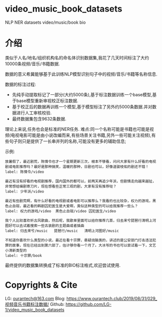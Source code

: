 # video_music_book_datasets
NLP NER datasets video/music/book bio

# 介绍
类似于人名/地名/组织机构名的命名体识别数据集,我花了几天时间标注了大约10000条视频/音乐/书籍数据.

数据的意义希冀能够基于此训练NLP模型识别句子中的视频/音乐/书籍等名称信息.

数据的标注过程:
+ 先纯手动提取标记了一部分(大约5000条),基于标注数据训练一个base模型,基于base模型重新审视校正标注数据.
+ 基于校正后的数据再训练一个模型,基于模型标注了另外约5000条数据.并对数据进行人工审核校验.
+ 最终数据集包含9632条数据.


理论上来说,任务也会是标准的NER任务.
难点:同一个名称可能是书籍也可能是视频(电视电影可能是由小说改编而来,有些场景关注书籍,另外一些可能关注视频),有些句子则只是提供了一长串并列的名称,可能没有更多的辅助信息;


示例:
``` text
放暑假了，最近剧荒，陈情令也才一个星期更新三次，根本不够看，问问大家有什么好看的电视剧或电影推荐吗？最好是那种搞笑，温暖的那种，日剧也可以，好像道骏枝佑的剧还不错！
label: 陈情令/video

最近有没有好看的电视剧推荐，国内国外的都可以，前两天再追少年派，但剧情走向越来越扯，非常想给编剧寄刀片，现在想看些正常三观的剧，大家有没有推荐哒？
label: 少年派/video

最近有些剧荒啊，有什么好看的电视剧或者电影可以推荐么？我看的也比较杂，权力的游戏，黑色止血钳，最近看的韩剧囚犯医生是大爱啊，类似这种类型的可以给我推荐一些么？
label: 权力的游戏/video	黑色止血钳/video	囚犯医生/video

我个人比较喜欢听古风歌曲，然后呢，我歌单里面可以给你推荐几首，归去来兮琵琶行清明上河图好可以去试着搜索一些古装剧的主题曲或者插曲
label: 归去来兮/music	琵琶行/music	清明上河图好/music

不知道你喜欢什么类型的小说，最近在看十宗罪，悬疑烧脑类的，讲述的是公安部门打击违法犯罪的故事，现在已经出到第六部了，估计够你看一个月了。大冰写的书也可以尝试看一下，文艺小清新类型的
label: 十宗罪/book
```

最终提供的数据集转换成了标准的BIO标注格式,欢迎尝试使用.



# Copyrights & Cite
LG: ourantech@163.com
Blog: https://www.ourantech.club/2019/08/31/029_视频音乐书籍标注数据/
Github: https://github.com/LG-1/video_music_book_datasets
